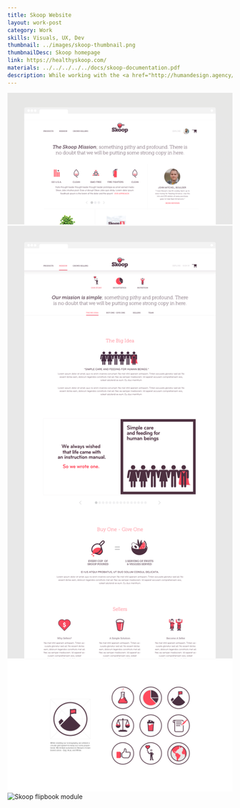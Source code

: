 ```yaml
---
title: Skoop Website
layout: work-post
category: Work
skills: Visuals, UX, Dev
thumbnail: ../images/skoop-thumbnail.png
thumbnailDesc: Skoop homepage
link: https://healthyskoop.com/
materials: ../../../../../docs/skoop-documentation.pdf
description: While working with the <a href="http://humandesign.agency/">Human Design</a> team we created a new website and seller portal for a health shake called Skoop. The Boulder-based company, founded by Alex Bogusky, makes a shake mix sold by individual resellers around the nation.<p>After working with the design team on the site, I then joined the development team to build it.
---
```

<div><img class="project-image" alt="Skoop homepage" src="/images/skoop-homepage.png"></div>

<div><img class="project-image" alt="Skoop Story page" src="/images/skoop-story.png"></div>

<div><img class="project-image" alt="Skoop iconography" src="/images/skoop-icons.png"></div>

<div><img class="project-image" alt="Skoop flipbook module" src="/images/skoop-flipbook.gif"></div>
